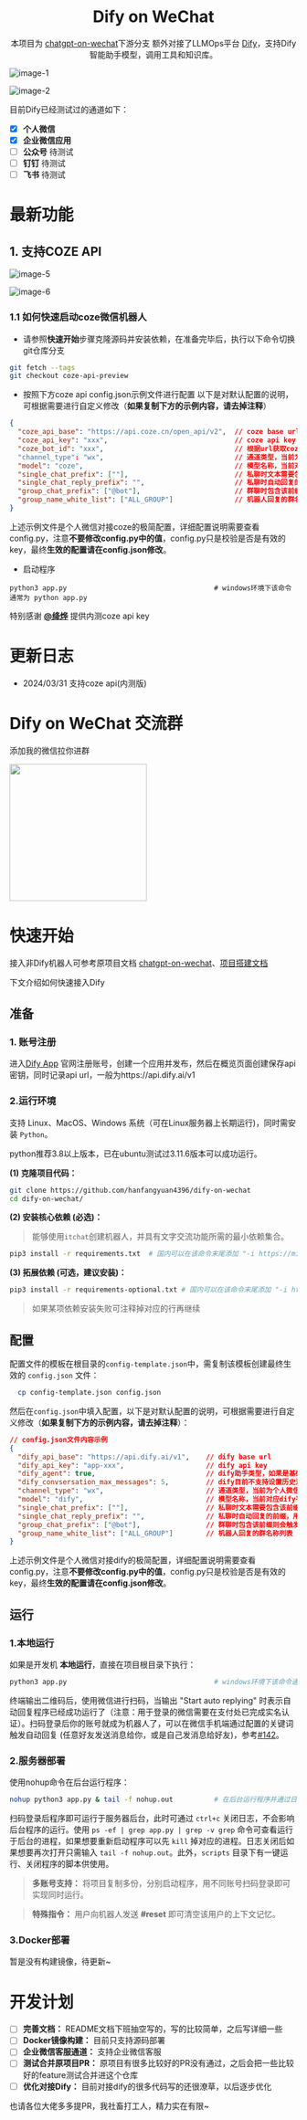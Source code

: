 <div align="center">
<h1>Dify on WeChat</h1>

本项目为 [chatgpt-on-wechat](https://github.com/zhayujie/chatgpt-on-wechat)下游分支
额外对接了LLMOps平台 [Dify](https://github.com/langgenius/dify)，支持Dify智能助手模型，调用工具和知识库。

</div>



![image-1](./docs/images/image1.jpg)

![image-2](./docs/images/image2.jpg)

目前Dify已经测试过的通道如下：

- [x] **个人微信**
- [x] **企业微信应用** 
- [ ] **公众号** 待测试
- [ ] **钉钉** 待测试
- [ ] **飞书** 待测试

# 最新功能
## 1. 支持COZE API

![image-5](./docs/images/image5.jpg)

![image-6](./docs/images/image6.jpg)



### 1.1 如何快速启动coze微信机器人

- 请参照**快速开始**步骤克隆源码并安装依赖，在准备完毕后，执行以下命令切换git仓库分支

```sh
git fetch --tags
git checkout coze-api-preview
```

- 按照下方coze api config.json示例文件进行配置
以下是对默认配置的说明，可根据需要进行自定义修改（**如果复制下方的示例内容，请去掉注释**）
```json
{
  "coze_api_base": "https://api.coze.cn/open_api/v2",  // coze base url
  "coze_api_key": "xxx",                               // coze api key
  "coze_bot_id": "xxx",                                // 根据url获取coze_bot_id https://www.coze.cn/space/{space_id}/bot/{bot_id}
  "channel_type": "wx",                                // 通道类型，当前为个人微信
  "model": "coze",                                     // 模型名称，当前对应coze平台
  "single_chat_prefix": [""],                          // 私聊时文本需要包含该前缀才能触发机器人回复
  "single_chat_reply_prefix": "",                      // 私聊时自动回复的前缀，用于区分真人
  "group_chat_prefix": ["@bot"],                       // 群聊时包含该前缀则会触发机器人回复
  "group_name_white_list": ["ALL_GROUP"]               // 机器人回复的群名称列表
}
```

上述示例文件是个人微信对接coze的极简配置，详细配置说明需要查看config.py，注意**不要修改config.py中的值**，config.py只是校验是否是有效的key，最终**生效的配置请在config.json修改**。

- 启动程序

```
python3 app.py                                    # windows环境下该命令通常为 python app.py
```



特别感谢 [**@绛烨**](https://github.com/jiangye520) 提供内测coze api key



# 更新日志

- 2024/03/31 支持coze api(内测版)

# Dify on WeChat 交流群

添加我的微信拉你进群

<img width="240" src="./docs/images/image3.png">



# 快速开始

接入非Dify机器人可参考原项目文档 [chatgpt-on-wechat](https://github.com/zhayujie/chatgpt-on-wechat)、[项目搭建文档](https://docs.link-ai.tech/cow/quick-start)

下文介绍如何快速接入Dify

## 准备

### 1. 账号注册

进入[Dify App](https://cloud.dify.ai) 官网注册账号，创建一个应用并发布，然后在概览页面创建保存api密钥，同时记录api url，一般为https://api.dify.ai/v1

### 2.运行环境

支持 Linux、MacOS、Windows 系统（可在Linux服务器上长期运行)，同时需安装 `Python`。

python推荐3.8以上版本，已在ubuntu测试过3.11.6版本可以成功运行。

**(1) 克隆项目代码：**

```bash
git clone https://github.com/hanfangyuan4396/dify-on-wechat
cd dify-on-wechat/
```

**(2) 安装核心依赖 (必选)：**
> 能够使用`itchat`创建机器人，并具有文字交流功能所需的最小依赖集合。
```bash
pip3 install -r requirements.txt  # 国内可以在该命令末尾添加 "-i https://mirrors.aliyun.com/pypi/simple" 参数，使用阿里云镜像源安装依赖
```

**(3) 拓展依赖 (可选，建议安装)：**

```bash
pip3 install -r requirements-optional.txt # 国内可以在该命令末尾添加 "-i https://mirrors.aliyun.com/pypi/simple" 参数，使用阿里云镜像源安装依赖
```
> 如果某项依赖安装失败可注释掉对应的行再继续

## 配置

配置文件的模板在根目录的`config-template.json`中，需复制该模板创建最终生效的 `config.json` 文件：

```bash
  cp config-template.json config.json
```

然后在`config.json`中填入配置，以下是对默认配置的说明，可根据需要进行自定义修改（**如果复制下方的示例内容，请去掉注释**）：

```json
// config.json文件内容示例
{
  "dify_api_base": "https://api.dify.ai/v1",    // dify base url
  "dify_api_key": "app-xxx",                    // dify api key
  "dify_agent": true,                           // dify助手类型，如果是基础助手请设置为false，智能助手请设置为true, 当前为true
  "dify_convsersation_max_messages": 5,         // dify目前不支持设置历史消息长度，暂时使用超过最大消息数清空会话的策略，缺点是没有滑动窗口，会突然丢失历史消息, 当前为5
  "channel_type": "wx",                         // 通道类型，当前为个人微信
  "model": "dify",                              // 模型名称，当前对应dify平台
  "single_chat_prefix": [""],                   // 私聊时文本需要包含该前缀才能触发机器人回复
  "single_chat_reply_prefix": "",               // 私聊时自动回复的前缀，用于区分真人
  "group_chat_prefix": ["@bot"],                // 群聊时包含该前缀则会触发机器人回复
  "group_name_white_list": ["ALL_GROUP"]        // 机器人回复的群名称列表
}

```
上述示例文件是个人微信对接dify的极简配置，详细配置说明需要查看config.py，注意**不要修改config.py中的值**，config.py只是校验是否是有效的key，最终**生效的配置请在config.json修改**。

## 运行

### 1.本地运行

如果是开发机 **本地运行**，直接在项目根目录下执行：

```bash
python3 app.py                                    # windows环境下该命令通常为 python app.py
```

终端输出二维码后，使用微信进行扫码，当输出 "Start auto replying" 时表示自动回复程序已经成功运行了（注意：用于登录的微信需要在支付处已完成实名认证）。扫码登录后你的账号就成为机器人了，可以在微信手机端通过配置的关键词触发自动回复 (任意好友发送消息给你，或是自己发消息给好友)，参考[#142](https://github.com/zhayujie/chatgpt-on-wechat/issues/142)。

### 2.服务器部署

使用nohup命令在后台运行程序：

```bash
nohup python3 app.py & tail -f nohup.out          # 在后台运行程序并通过日志输出二维码
```
扫码登录后程序即可运行于服务器后台，此时可通过 `ctrl+c` 关闭日志，不会影响后台程序的运行。使用 `ps -ef | grep app.py | grep -v grep` 命令可查看运行于后台的进程，如果想要重新启动程序可以先 `kill` 掉对应的进程。日志关闭后如果想要再次打开只需输入 `tail -f nohup.out`。此外，`scripts` 目录下有一键运行、关闭程序的脚本供使用。

> **多账号支持：** 将项目复制多份，分别启动程序，用不同账号扫码登录即可实现同时运行。

> **特殊指令：** 用户向机器人发送 **#reset** 即可清空该用户的上下文记忆。

### 3.Docker部署

暂是没有构建镜像，待更新~



# 开发计划

- [ ] **完善文档：** README文档下班抽空写的，写的比较简单，之后写详细一些
- [ ] **Docker镜像构建：** 目前只支持源码部署
- [ ] **企业微信客服通道：** 支持企业微信客服
- [ ] **测试合并原项目PR：** 原项目有很多比较好的PR没有通过，之后会把一些比较好的feature测试合并进这个仓库
- [ ] **优化对接Dify：** 目前对接dify的很多代码写的还很潦草，以后逐步优化

也请各位大佬多多提PR，我社畜打工人，精力实在有限~

